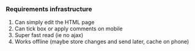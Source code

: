 ### Requirements infrastructure

1. Can simply edit the HTML page
2. Can tick box or apply comments on mobile
3. Super fast read (ie no ajax)
4. Works offline (maybe store changes and send later, cache on phone)
